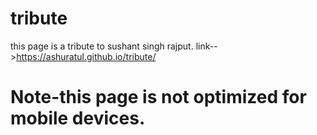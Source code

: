 # tribute
this page is a tribute to sushant singh rajput.
link-->https://ashuratul.github.io/tribute/
# Note-this page is not optimized for mobile devices.
